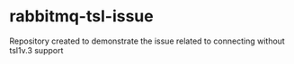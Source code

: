 # rabbitmq-tsl-issue
Repository created to demonstrate the issue related to connecting without tsl1v.3 support
